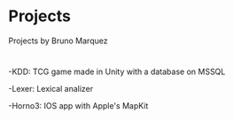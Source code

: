 # Projects
Projects by Bruno Marquez
#
-KDD: TCG game made in Unity with a database on MSSQL

-Lexer: Lexical analizer

-Horno3: IOS app with Apple's MapKit 